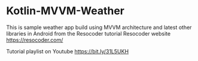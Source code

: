 # Kotlin-MVVM-Weather
This is sample weather app build using MVVM architecture and latest other libraries in Android from the Resocoder tutorial
Resocoder website
https://resocoder.com/

Tutorial playlist on Youtube
https://bit.ly/31L5UKH 
